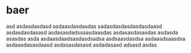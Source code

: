 # baer


asd
asdasdasdasd
asdaasdasdasdas
sadasdasdasdasdasdaasd
asdasdasdasasd
asdasasdadssaasdaasdas
asdasasdasasdas
asdasda
asasdas
asda
asdaasdaadsasdasdsadsa
asdsaasdasdsa
asdaasdsaasdsa
asdaasdasasdaasd
asdasasdasasd
asdadasasd
adsasd
asdas
